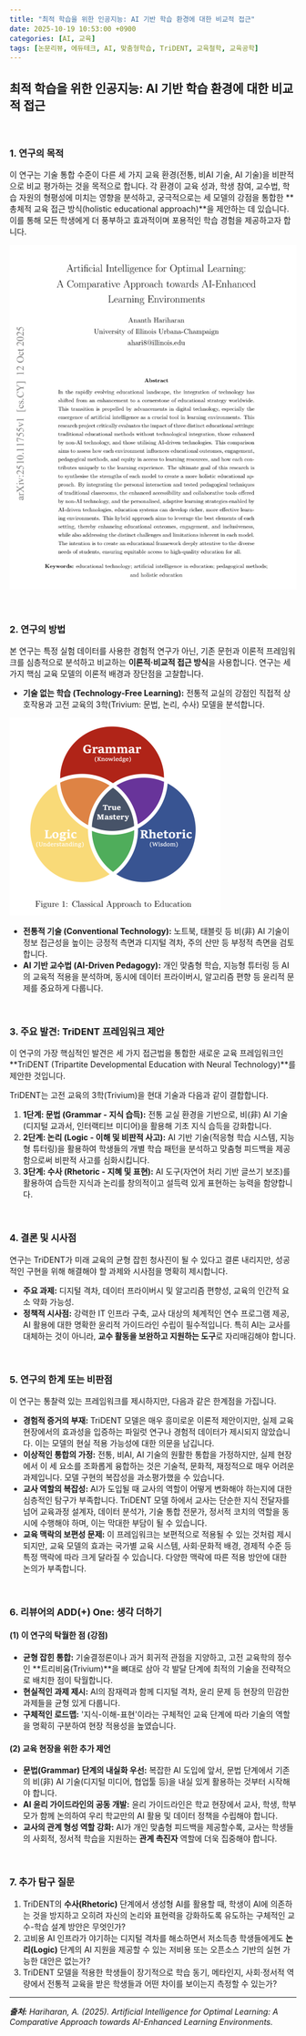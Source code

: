 ```yaml
---
title: "최적 학습을 위한 인공지능: AI 기반 학습 환경에 대한 비교적 접근"
date: 2025-10-19 10:53:00 +0900
categories: [AI, 교육]
tags: [논문리뷰, 에듀테크, AI, 맞춤형학습, TriDENT, 교육철학, 교육공학]
---
```


## 최적 학습을 위한 인공지능: AI 기반 학습 환경에 대한 비교적 접근

<br>

### 1. 연구의 목적

이 연구는 기술 통합 수준이 다른 세 가지 교육 환경(전통, 비AI 기술, AI 기술)을 비판적으로 비교 평가하는 것을 목적으로 합니다. 각 환경이 교육 성과, 학생 참여, 교수법, 학습 자원의 형평성에 미치는 영향을 분석하고, 궁극적으로는 세 모델의 강점을 통합한 **총체적 교육 접근 방식(holistic educational approach)**을 제안하는 데 있습니다. 이를 통해 모든 학생에게 더 풍부하고 효과적이며 포용적인 학습 경험을 제공하고자 합니다.

![이미지](/assets/optimal-learning-1.png)

<br>

### 2. 연구의 방법

본 연구는 특정 실험 데이터를 사용한 경험적 연구가 아닌, 기존 문헌과 이론적 프레임워크를 심층적으로 분석하고 비교하는 **이론적·비교적 접근 방식**을 사용합니다. 연구는 세 가지 핵심 교육 모델의 이론적 배경과 장단점을 고찰합니다.

* **기술 없는 학습 (Technology-Free Learning):** 전통적 교실의 강점인 직접적 상호작용과 고전 교육의 3학(Trivium: 문법, 논리, 수사) 모델을 분석합니다.

![이미지](/assets/optimal-learning-2.png)
  
* **전통적 기술 (Conventional Technology):** 노트북, 태블릿 등 비(非) AI 기술이 정보 접근성을 높이는 긍정적 측면과 디지털 격차, 주의 산만 등 부정적 측면을 검토합니다.
* **AI 기반 교수법 (AI-Driven Pedagogy):** 개인 맞춤형 학습, 지능형 튜터링 등 AI의 교육적 적용을 분석하며, 동시에 데이터 프라이버시, 알고리즘 편향 등 윤리적 문제를 중요하게 다룹니다.

<br>

### 3. 주요 발견: TriDENT 프레임워크 제안

이 연구의 가장 핵심적인 발견은 세 가지 접근법을 통합한 새로운 교육 프레임워크인 **TriDENT (Tripartite Developmental Education with Neural Technology)**를 제안한 것입니다.

TriDENT는 고전 교육의 3학(Trivium)을 현대 기술과 다음과 같이 결합합니다.

1.  **1단계: 문법 (Grammar - 지식 습득):** 전통 교실 환경을 기반으로, 비(非) AI 기술(디지털 교과서, 인터랙티브 미디어)을 활용해 기초 지식 습득을 강화합니다.
2.  **2단계: 논리 (Logic - 이해 및 비판적 사고):** AI 기반 기술(적응형 학습 시스템, 지능형 튜터링)을 활용하여 학생들의 개별 학습 패턴을 분석하고 맞춤형 피드백을 제공함으로써 비판적 사고를 심화시킵니다.
3.  **3단계: 수사 (Rhetoric - 지혜 및 표현):** AI 도구(자연어 처리 기반 글쓰기 보조)를 활용하여 습득한 지식과 논리를 창의적이고 설득력 있게 표현하는 능력을 함양합니다.

<br>

### 4. 결론 및 시사점

연구는 TriDENT가 미래 교육의 균형 잡힌 청사진이 될 수 있다고 결론 내리지만, 성공적인 구현을 위해 해결해야 할 과제와 시사점을 명확히 제시합니다.

* **주요 과제:** 디지털 격차, 데이터 프라이버시 및 알고리즘 편향성, 교육의 인간적 요소 약화 가능성.
* **정책적 시사점:** 강력한 IT 인프라 구축, 교사 대상의 체계적인 연수 프로그램 제공, AI 활용에 대한 명확한 윤리적 가이드라인 수립이 필수적입니다. 특히 AI는 교사를 대체하는 것이 아니라, **교수 활동을 보완하고 지원하는 도구**로 자리매김해야 합니다.

<br>

### 5. 연구의 한계 또는 비판점

이 연구는 통찰력 있는 프레임워크를 제시하지만, 다음과 같은 한계점을 가집니다.

* **경험적 증거의 부재:** TriDENT 모델은 매우 흥미로운 이론적 제안이지만, 실제 교육 현장에서의 효과성을 입증하는 파일럿 연구나 경험적 데이터가 제시되지 않았습니다. 이는 모델의 현실 적용 가능성에 대한 의문을 남깁니다.
* **이상적인 통합의 가정:** 전통, 비AI, AI 기술의 원활한 통합을 가정하지만, 실제 현장에서 이 세 요소를 조화롭게 융합하는 것은 기술적, 문화적, 재정적으로 매우 어려운 과제입니다. 모델 구현의 복잡성을 과소평가했을 수 있습니다.
* **교사 역할의 복잡성:** AI가 도입될 때 교사의 역할이 어떻게 변화해야 하는지에 대한 심층적인 탐구가 부족합니다. TriDENT 모델 하에서 교사는 단순한 지식 전달자를 넘어 교육과정 설계자, 데이터 분석가, 기술 통합 전문가, 정서적 코치의 역할을 동시에 수행해야 하며, 이는 막대한 부담이 될 수 있습니다.
* **교육 맥락의 보편성 문제:** 이 프레임워크는 보편적으로 적용될 수 있는 것처럼 제시되지만, 교육 모델의 효과는 국가별 교육 시스템, 사회·문화적 배경, 경제적 수준 등 특정 맥락에 따라 크게 달라질 수 있습니다. 다양한 맥락에 따른 적용 방안에 대한 논의가 부족합니다.

<br>

### 6. 리뷰어의 ADD(+) One: 생각 더하기

#### (1) 이 연구의 탁월한 점 (강점)
* **균형 잡힌 통합:** 기술결정론이나 과거 회귀적 관점을 지양하고, 고전 교육학의 정수인 **트리비움(Trivium)**을 뼈대로 삼아 각 발달 단계에 최적의 기술을 전략적으로 배치한 점이 탁월합니다.
* **현실적인 과제 제시:** AI의 잠재력과 함께 디지털 격차, 윤리 문제 등 현장의 민감한 과제들을 균형 있게 다룹니다.
* **구체적인 로드맵:** '지식-이해-표현'이라는 구체적인 교육 단계에 따라 기술의 역할을 명확히 구분하여 현장 적용성을 높였습니다.

#### (2) 교육 현장을 위한 추가 제언
* **문법(Grammar) 단계의 내실화 우선:** 복잡한 AI 도입에 앞서, 문법 단계에서 기존의 비(非) AI 기술(디지털 미디어, 협업툴 등)을 내실 있게 활용하는 것부터 시작해야 합니다.
* **AI 윤리 가이드라인의 공동 개발:** 윤리 가이드라인은 학교 현장에서 교사, 학생, 학부모가 함께 논의하여 우리 학교만의 AI 활용 및 데이터 정책을 수립해야 합니다.
* **교사의 관계 형성 역할 강화:** AI가 개인 맞춤형 피드백을 제공할수록, 교사는 학생들의 사회적, 정서적 학습을 지원하는 **관계 촉진자** 역할에 더욱 집중해야 합니다.

<br>

### 7. 추가 탐구 질문

1.  TriDENT의 **수사(Rhetoric)** 단계에서 생성형 AI를 활용할 때, 학생이 AI에 의존하는 것을 방지하고 오히려 자신의 논리와 표현력을 강화하도록 유도하는 구체적인 교수-학습 설계 방안은 무엇인가?
2.  고비용 AI 인프라가 야기하는 디지털 격차를 해소하면서 저소득층 학생들에게도 **논리(Logic)** 단계의 AI 지원을 제공할 수 있는 저비용 또는 오픈소스 기반의 실현 가능한 대안은 없는가?
3.  TriDENT 모델을 적용한 학생들이 장기적으로 학습 동기, 메타인지, 사회·정서적 역량에서 전통적 교육을 받은 학생들과 어떤 차이를 보이는지 측정할 수 있는가?

---

_**출처:** Hariharan, A. (2025). Artificial Intelligence for Optimal Learning: A Comparative Approach towards AI-Enhanced Learning Environments._
